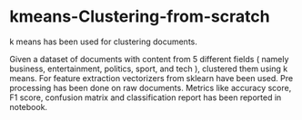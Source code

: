 # kmeans-Clustering-from-scratch
k means has been used for clustering documents.

Given a dataset of documents with content from 5 different fields ( namely business, entertainment, politics, sport, and tech ), clustered them using k means. For feature extraction vectorizers from 
sklearn have been used. Pre processing has been done on raw documents. Metrics like accuracy score, F1 score, confusion matrix
and classification report has been reported in notebook.
